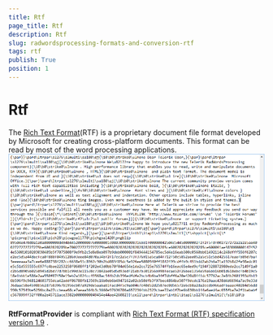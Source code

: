 ```yaml
---
title: Rtf
page_title: Rtf
description: Rtf
slug: radwordsprocessing-formats-and-conversion-rtf
tags: rtf
publish: True
position: 1
---
```


# Rtf



The
        [Rich Text Format](http://en.wikipedia.org/wiki/Rich_Text_Format)(RTF) is a proprietary document file format developed by Microsoft for creating cross-platform documents. This format can be read by most
        of the word processing applications.
      ![Rad Words Processing Formats And Conversion Rtf 02](images/RadWordsProcessing_Formats_And_Conversion_Rtf_02.png)

__RtfFormatProvider__ is compliant with
        [ Rich Text Format (RTF) specification version 1.9](http://coolthingoftheday.blogspot.com/2007/01/rtf-19-specification-word-2007.html)
        .
      
